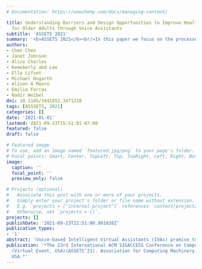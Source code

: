 ```yaml
---
# Documentation: https://wowchemy.com/docs/managing-content/

title: Understanding Barriers and Design Opportunities to Improve Healthcare and QOL
  for Older Adults through Voice Assistants
subtitle: 'ASSETS 2021'
summary: '<b>ASSETS 2021</b><br/>In this paper we focus on the processes of care delivery and QOL enhancements for older adults as a collaborative task between patients and providers. By interviewing 16 older adults living independently or semi–independently and 5 providers, we identified 12 barriers that older adults might encounter during daily routine and while managing health'
authors:
- Chen Chen
- Janet Johnson
- Alice Charles
- Kemeberly abd Lee
- Ella Lifset
- Michael Hogarth
- Alison A Moore
- Emilia Farcas
- Nadir Weibel
doi: 10.1145/3441852.3471218
tags: [ASSSETS, 2021]
categories: []
date: '2021-01-01'
lastmod: 2021-09-23T15:51:01-07:00
featured: false
draft: false

# Featured image
# To use, add an image named `featured.jpg/png` to your page's folder.
# Focal points: Smart, Center, TopLeft, Top, TopRight, Left, Right, BottomLeft, Bottom, BottomRight.
image:
  caption: ''
  focal_point: ''
  preview_only: false

# Projects (optional).
#   Associate this post with one or more of your projects.
#   Simply enter your project's folder or file name without extension.
#   E.g. `projects = ["internal-project"]` references `content/project/deep-learning/index.md`.
#   Otherwise, set `projects = []`.
projects: []
publishDate: '2021-09-23T22:51:00.801838Z'
publication_types:
- '1'
abstract: 'Voice-based Intelligent Virtual Assistants (IVAs) promise to improve healthcare management and Quality of Life (QOL) by introducing the paradigm of hands-free and eye-free interactions. However, there has been little understanding regarding the challenges for designing such systems for older adults, especially when it comes to healthcare related tasks. To tackle this, we consider the processes of care delivery and QOL enhancements for older adults as a collaborative task between patients and providers. By interviewing 16 older adults living independently or semi–independently and 5 providers, we identified 12 barriers that older adults might encounter during daily routine and while managing health. We ultimately highlighted key design challenges and opportunities that might be introduced when integrating voice-based IVAs into the life of older adults. Our work will benefit practitioners who study and attempt to create full-fledged IVA-powered smart devices to deliver better care and support an increased QOL for aging populations.'
publication: '*The 23rd International ACM SIGACCESS Conference on Computers and Accessibility
  (Virtual Event, USA)(ASSETS’21). Association for Computing Machinery, Virtual Event,
  USA.*'
---
```

